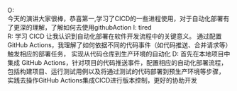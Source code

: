 O:  
今天的演讲大家很棒，恭喜第一,学习了CICD的一些进程使用，对于自动化部署有了更深的理解，了解如何去使用githubAction
I: tired  
R:
学习 CICD 让我认识到自动化部署在软件开发流程中的关键意义。
通过配置 GitHub Actions，我理解了如何依据不同的代码事件（如代码推送、合并请求等）触发相应的部署任务，
实现从代码仓库到生产环境的自动化
D:
首先在本地项目中集成 GitHub Actions，针对项目的代码推送事件，配置相应的自动化部署流程，包括构建项目、运行测试用例以及将通过测试的代码部署到预生产环境等步骤，
实践去操作GitHub Actions集成CICD进行版本控制，更好的协助开发


